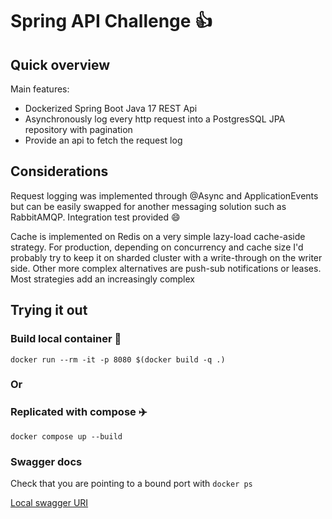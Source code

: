 
# Spring API Challenge :+1:


## Quick overview

Main features:
* Dockerized Spring Boot Java 17 REST Api
* Asynchronously log every http request into a PostgresSQL JPA repository with pagination
* Provide an api to fetch the request log


## Considerations
Request logging was implemented through @Async and ApplicationEvents but can be easily swapped for another messaging 
solution such as RabbitAMQP. Integration test provided :smile:

Cache is implemented on Redis on a very simple lazy-load cache-aside strategy. For production, depending on concurrency
and cache size I'd probably try to keep it on sharded cluster with a write-through on the writer side. Other more 
complex alternatives are push-sub notifications or leases. Most strategies add an increasingly complex


## Trying it out

### Build local container :vertical_traffic_light:
`docker run --rm -it -p 8080 $(docker build -q .)`

### Or 

### Replicated with compose :airplane:
`docker compose up --build`

### Swagger docs

Check that you are pointing to a bound port with `docker ps`

[Local swagger URI](http://localhost:8080/swagger-ui/index.html)
